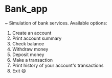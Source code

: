 # Bank_app

~ Simulation of bank services. Available options:
1. Create an account
2. Print account summary
3. Check balance
4. Withdraw money
5. Deposit money
6. Make a transaction
7. Print history of your account's transactions
8. Exit :smile:
